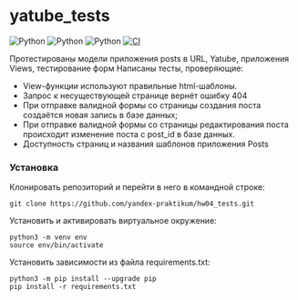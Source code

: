 # yatube_tests
![Python](https://img.shields.io/badge/Python_3.7-3776AB?style=for-the-badge&logo=python&logoColor=white)
![Python](https://img.shields.io/badge/django_2.2.9-%23092E20?style=for-the-badge&logo=django&logoColor=white)
![Python](https://img.shields.io/badge/pytest-3776AB?style=for-the-badge&logo=python&logoColor=white)
[![CI](https://github.com/yandex-praktikum/hw04_tests/actions/workflows/python-app.yml/badge.svg?branch=master)](https://github.com/yandex-praktikum/hw04_tests/actions/workflows/python-app.yml)

Протестированы модели приложения posts в URL, Yatube, приложения Views, тестирование форм
Написаны тесты, проверяющие:
- View-функции используют правильные html-шаблоны.
- Запрос к несуществующей странице вернёт ошибку 404
- При отправке валидной формы со страницы создания поста создаётся новая запись в базе данных;
- При отправке валидной формы со страницы редактирования поста происходит изменение поста с post_id в базе данных.
- Доступность страниц и названия шаблонов приложения Posts

### Установка
Клонировать репозиторий и перейти в него в командной строке:
```
git clone https://github.com/yandex-praktikum/hw04_tests.git
``` 
Установить и активировать виртуальное окружение:
``` 
python3 -m venv env
source env/bin/activate
```
Установить зависимости из файла requirements.txt:
```
python3 -m pip install --upgrade pip
pip install -r requirements.txt
``` 
